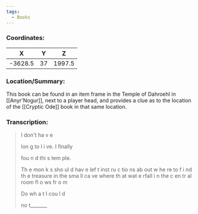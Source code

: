 ```yaml
---
tags:
  - Books
---
```


### Coordinates:
| **X** | **Y**| **Z** |
|:-----:|:----:|:-----:|
|-3628.5  |37   |1997.5  |

### Location/Summary:
This book can be found in an item frame in the Temple of Dahroehl in [[Anyr'Nogur]], next to a player head, and provides a clue as to the location of the [[Cryptic Ode]] book in that same location.

### Transcription:
> I don't   ha   v e
>
> lon g to l i ve. I finally
>
> fou n d thi s tem ple.
>
> Th e mon k s  sho ul d hav e lef t inst ru c tio ns ab out w he re to f i nd th e treasure in the sma ll ca ve where th at     wat e rfall
> i n the c en tr al room
> fl o ws   fr o m
>
> Do wh a t I cou l d
>
> no t_______

